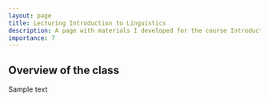 ```yaml
---
layout: page
title: Lecturing Introduction to Linguistics
description: A page with materials I developed for the course Introduction to Linguistics (LING 20001) I taught at the University of Chicago.
importance: 7
---
```


## Overview of the class

Sample text